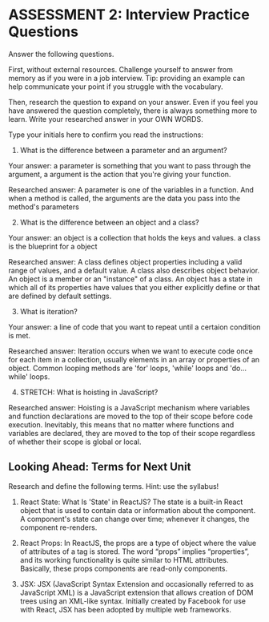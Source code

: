 # ASSESSMENT 2: Interview Practice Questions
<!-- Test -->
Answer the following questions.

First, without external resources. Challenge yourself to answer from memory as if you were in a job interview. Tip: providing an example can help communicate your point if you struggle with the vocabulary.

Then, research the question to expand on your answer. Even if you feel you have answered the question completely, there is always something more to learn. Write your researched answer in your OWN WORDS.

Type your initials here to confirm you read the instructions:

1. What is the difference between a parameter and an argument?

Your answer: a parameter is something that you want to pass through the argument, a argument is the action that you're giving your function.

Researched answer: A parameter is one of the variables in a function. And when a method is called, the arguments are the data you pass into the method's parameters

2. What is the difference between an object and a class?

Your answer: an object is a collection that holds the keys and values. a class is the blueprint for a object

Researched answer: A class defines object properties including a valid range of values, and a default value. A class also describes object behavior. An object is a member or an "instance" of a class. An object has a state in which all of its properties have values that you either explicitly define or that are defined by default settings.

3. What is iteration?

Your answer: a line of code that you want to repeat until a certaion condition is met.

Researched answer: Iteration occurs when we want to execute code once for each item in a collection, usually elements in an array or properties of an object. Common looping methods are 'for' loops, 'while' loops and 'do… while' loops.

4. STRETCH: What is hoisting in JavaScript?

Researched answer: Hoisting is a JavaScript mechanism where variables and function declarations are moved to the top of their scope before code execution. Inevitably, this means that no matter where functions and variables are declared, they are moved to the top of their scope regardless of whether their scope is global or local.

## Looking Ahead: Terms for Next Unit

Research and define the following terms. Hint: use the syllabus!

1. React State: What Is 'State' in ReactJS? The state is a built-in React object that is used to contain data or information about the component. A component's state can change over time; whenever it changes, the component re-renders.

2. React Props: In ReactJS, the props are a type of object where the value of attributes of a tag is stored. The word “props” implies “properties”, and its working functionality is quite similar to HTML attributes. Basically, these props components are read-only components.

3. JSX: JSX (JavaScript Syntax Extension and occasionally referred to as JavaScript XML) is a JavaScript extension that allows creation of DOM trees using an XML-like syntax. Initially created by Facebook for use with React, JSX has been adopted by multiple web frameworks.
